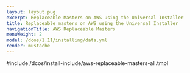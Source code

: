 ```yaml
---
layout: layout.pug
excerpt: Replaceable Masters on AWS using the Universal Installer
title: Replaceable masters on AWS using the Universal Installer
navigationTitle: AWS Replaceable Masters
menuWeight: 2
model: /dcos/1.11/installing/data.yml
render: mustache
---
```


#include /dcos/install-include/aws-replaceable-masters-all.tmpl